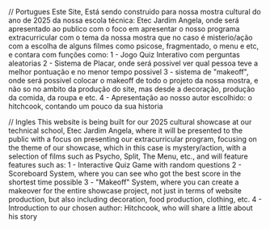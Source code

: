 // Portugues
Este Site, Está sendo construido para nossa mostra cultural do ano de 2025 da nossa escola técnica: Etec Jardim Angela, onde será apresentado ao publico com 
o foco em apresentar o nosso programa extracurricular com o tema da nossa mostra que no caso é misterio/ação com a escolha de alguns filmes como psicose, fragmentado, o menu e etc, e contara com funções como:
1 - Jogo Quiz Interativo com perguntas aleatorias
2 - Sistema de Placar, onde será possivel ver qual pessoa teve a melhor pontuação e no menor tempo possivel
3 - sistema de "makeoff", onde será possivel colocar o makeoff de todo o projeto da nossa mostra, e não so no ambito da produção do site, mas desde a decoração, produção da comida, da roupa e etc.
4 - Apresentação ao nosso autor escolhido: o hitchcook, contando um pouco da sua historia

// Ingles
This website is being built for our 2025 cultural showcase at our technical school, Etec Jardim Angela, where it will be presented to the public with a focus on presenting our extracurricular program, 
focusing on the theme of our showcase, which in this case is mystery/action, with a selection of films such as Psycho, Split, The Menu, etc., and will feature features such as:
1 - Interactive Quiz Game with random questions
2 - Scoreboard System, where you can see who got the best score in the shortest time possible
3 - "Makeoff" System, where you can create a makeover for the entire showcase project, not just in terms of website production, but also including decoration, food production, clothing, etc.
4 - Introduction to our chosen author: Hitchcook, who will share a little about his story

